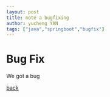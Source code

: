 ```yaml
---
layout: post
title: note a bugfixing
author: yucheng YAN
tags: ["java","springboot","bugfix"]
---    
```

# Bug Fix 

We got a bug 

[back](/)

